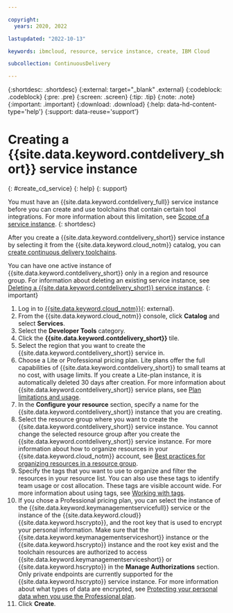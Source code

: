 ```yaml
---

copyright:
  years: 2020, 2022

lastupdated: "2022-10-13"

keywords: ibmcloud, resource, service instance, create, IBM Cloud

subcollection: ContinuousDelivery

---
```


{:shortdesc: .shortdesc}
{:external: target="_blank" .external}
{:codeblock: .codeblock}
{:pre: .pre}
{:screen: .screen}
{:tip: .tip}
{:note: .note}
{:important: .important}
{:download: .download}
{:help: data-hd-content-type='help'}
{:support: data-reuse='support'}

# Creating a {{site.data.keyword.contdelivery_short}} service instance
{: #create_cd_service}
{: help} 
{: support}

You must have an {{site.data.keyword.contdelivery_full}} service instance before you can create and use toolchains that contain certain tool integrations. For more information about this limitation, see [Scope of a service instance](/docs/ContinuousDelivery?topic=ContinuousDelivery-limitations_usage#service_scope).
{: shortdesc}

After you create a {{site.data.keyword.contdelivery_short}} service instance by selecting it from the {{site.data.keyword.cloud_notm}} catalog, you can [create continuous delivery toolchains](/docs/ContinuousDelivery?topic=ContinuousDelivery-getting-started).

You can have one active instance of {{site.data.keyword.contdelivery_short}} only in a region and resource group. For information about deleting an existing service instance, see [Deleting a {{site.data.keyword.contdelivery_short}} service instance](/docs/ContinuousDelivery?topic=ContinuousDelivery-delete_cd_service).
{: important}

1. Log in to [{{site.data.keyword.cloud_notm}}](https://cloud.ibm.com/){: external}.
1. From the {{site.data.keyword.cloud_notm}} console, click **Catalog** and select **Services**.
1. Select the **Developer Tools** category.
1. Click the **{{site.data.keyword.contdelivery_short}}** tile.
1. Select the region that you want to create the {{site.data.keyword.contdelivery_short}} service in.
1. Choose a Lite or Professional pricing plan. Lite plans offer the full capabilities of {{site.data.keyword.contdelivery_short}} to small teams at no cost, with usage limits. If you create a Lite-plan instance, it is automatically deleted 30 days after creation. For more information about {{site.data.keyword.contdelivery_short}} service plans, see [Plan limitations and usage](/docs/ContinuousDelivery?topic=ContinuousDelivery-limitations_usage).
1. In the **Configure your resource** section, specify a name for the {{site.data.keyword.contdelivery_short}} instance that you are creating.
1. Select the resource group where you want to create the {{site.data.keyword.contdelivery_short}} service instance. You cannot change the selected resource group after you create the {{site.data.keyword.contdelivery_short}} service instance. For more information about how to organize resources in your {{site.data.keyword.cloud_notm}} account, see [Best practices for organizing resources in a resource group](/docs/account?topic=account-account_setup).
1. Specify the tags that you want to use to organize and filter the resources in your resource list. You can also use these tags to identify team usage or cost allocation. These tags are visible account wide. For more information about using tags, see [Working with tags](/docs/account?topic=account-tag).
1. If you chose a Professional pricing plan, you can select the instance of the {{site.data.keyword.keymanagementservicefull}} service or the instance of the {{site.data.keyword.cloud}} {{site.data.keyword.hscrypto}}, and the root key that is used to encrypt your personal information. Make sure that the {{site.data.keyword.keymanagementserviceshort}} instance or the {{site.data.keyword.hscrypto}} instance and the root key exist and the toolchain resources are authorized to access {{site.data.keyword.keymanagementserviceshort}} or {{site.data.keyword.hscrypto}} in the **Manage Authorizations** section. Only private endpoints are currently supported for the {{site.data.keyword.hscrypto}} service instance. For more information about what types of data are encrypted, see [Protecting your personal data when you use the Professional plan](/docs/ContinuousDelivery?topic=ContinuousDelivery-cd_data_security#cd_professional_plan).
1. Click **Create**.
